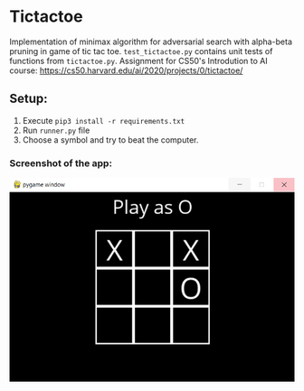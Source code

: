 # Tictactoe
Implementation of minimax algorithm for adversarial search with alpha-beta pruning in game of tic tac toe. `test_tictactoe.py` contains unit tests of functions from `tictactoe.py`. Assignment for CS50's Introdution to AI course:  https://cs50.harvard.edu/ai/2020/projects/0/tictactoe/

## Setup:
1. Execute `pip3 install -r requirements.txt`
2. Run `runner.py` file
3. Choose a symbol and try to beat the computer.

### Screenshot of the app:
![App window](/Screenshots/tictactoe.PNG)
